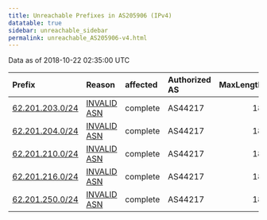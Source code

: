 ```yaml
---
title: Unreachable Prefixes in AS205906 (IPv4)
datatable: true
sidebar: unreachable_sidebar
permalink: unreachable_AS205906-v4.html
---
```


Data as of 2018-10-22 02:35:00 UTC


<div class="datatable-begin"></div>

| Prefix                                                   | Reason                                                                                                  | affected   | Authorized AS   |   MaxLength | Anchor                                         |   unreachable /24s |
|:---------------------------------------------------------|:--------------------------------------------------------------------------------------------------------|:-----------|:----------------|------------:|:-----------------------------------------------|-------------------:|
| [62.201.203.0/24](https://stat.ripe.net/62.201.203.0/24) | [INVALID ASN](https://rpki-validator.ripe.net/announcement-preview?asn=AS205906&prefix=62.201.203.0/24) | complete   | AS44217         |          18 | [RIPE](unreachable_RIPE_NCC_RPKI_Root-v4.html) |                  1 |
| [62.201.204.0/24](https://stat.ripe.net/62.201.204.0/24) | [INVALID ASN](https://rpki-validator.ripe.net/announcement-preview?asn=AS205906&prefix=62.201.204.0/24) | complete   | AS44217         |          18 | [RIPE](unreachable_RIPE_NCC_RPKI_Root-v4.html) |                  1 |
| [62.201.210.0/24](https://stat.ripe.net/62.201.210.0/24) | [INVALID ASN](https://rpki-validator.ripe.net/announcement-preview?asn=AS205906&prefix=62.201.210.0/24) | complete   | AS44217         |          18 | [RIPE](unreachable_RIPE_NCC_RPKI_Root-v4.html) |                  1 |
| [62.201.216.0/24](https://stat.ripe.net/62.201.216.0/24) | [INVALID ASN](https://rpki-validator.ripe.net/announcement-preview?asn=AS205906&prefix=62.201.216.0/24) | complete   | AS44217         |          18 | [RIPE](unreachable_RIPE_NCC_RPKI_Root-v4.html) |                  1 |
| [62.201.250.0/24](https://stat.ripe.net/62.201.250.0/24) | [INVALID ASN](https://rpki-validator.ripe.net/announcement-preview?asn=AS205906&prefix=62.201.250.0/24) | complete   | AS44217         |          18 | [RIPE](unreachable_RIPE_NCC_RPKI_Root-v4.html) |                  1 |

<div class="datatable-end"></div>